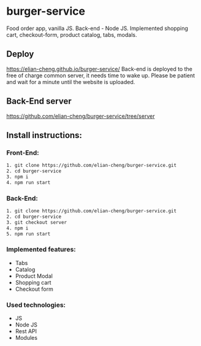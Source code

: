 # burger-service

Food order app, vanilla JS. Back-end - Node JS. Implemented shopping cart, checkout-form, product catalog, tabs, modals.

## Deploy

https://elian-cheng.github.io/burger-service/
Back-end is deployed to the free of charge common server, it needs time to wake up. Please be patient and wait for a minute until the website is uploaded.

## Back-End server

https://github.com/elian-cheng/burger-service/tree/server

## Install instructions:

### Front-End:

```bash
1. git clone https://github.com/elian-cheng/burger-service.git
2. cd burger-service
3. npm i
4. npm run start
```

### Back-End:

```bash
1. git clone https://github.com/elian-cheng/burger-service.git
2. cd burger-service
3. git checkout server
4. npm i
5. npm run start
```

### Implemented features:

- Tabs
- Catalog
- Product Modal
- Shopping cart
- Checkout form

### Used technologies:

- JS
- Node JS
- Rest API
- Modules
